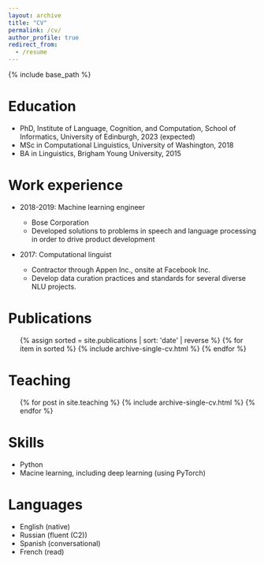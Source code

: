 ```yaml
---
layout: archive
title: "CV"
permalink: /cv/
author_profile: true
redirect_from:
  - /resume
---
```


{% include base_path %}

Education
======
* PhD, Institute of Language, Cognition, and Computation, School of Informatics, University of Edinburgh, 2023 (expected)
* MSc in Computational Linguistics, University of Washington, 2018
* BA in Linguistics, Brigham Young University, 2015



Work experience
======
* 2018-2019: Machine learning engineer
  * Bose Corporation
  * Developed solutions to problems in speech and language processing in order to drive product development

* 2017: Computational linguist 
  * Contractor through Appen Inc., onsite at Facebook Inc.
  * Develop data curation practices and standards for several diverse NLU projects.
  

Publications
======
  <ul>
    {% assign sorted = site.publications | sort: 'date' | reverse %}
    {% for item in sorted %}
     {% include archive-single-cv.html %}
  {% endfor %}</ul>
  
Teaching
======
  <ul>{% for post in site.teaching %}
    {% include archive-single-cv.html %}
  {% endfor %}</ul>
  
Skills
======
* Python
* Macine learning, including deep learning (using PyTorch)

Languages
======
* English (native)
* Russian (fluent (C2))
* Spanish (conversational)
* French (read)
